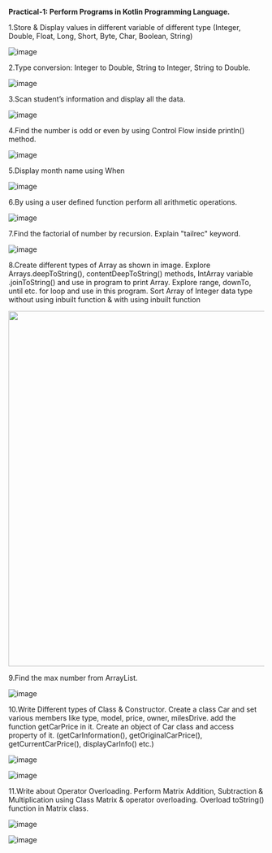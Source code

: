 **Practical-1: Perform Programs in Kotlin Programming Language.**


1.Store & Display values in different variable of different type (Integer, Double, Float, Long, Short, Byte, Char, Boolean, String)


![image](https://github.com/rutviprajapati16/MAD_Practical1_21012011123/assets/97946004/c0f7c7b9-ce1c-4a04-b909-1211781795c6)



2.Type conversion:
Integer to Double, String to Integer, String to Double.


![image](https://github.com/rutviprajapati16/MAD_Practical1_21012011123/assets/97946004/1f27c3e2-d25a-4fed-889b-d1f1e5140595)



3.Scan student’s information and display all the data.


![image](https://github.com/rutviprajapati16/MAD_Practical1_21012011123/assets/97946004/3d25eee2-d0f2-47f2-90cc-9995935759e6)



4.Find the number is odd or even by using Control Flow inside println() method.


![image](https://github.com/rutviprajapati16/MAD_Practical1_21012011123/assets/97946004/1c394477-f896-4b62-9aa9-79a688c8dbec)



5.Display month name using When


![image](https://github.com/rutviprajapati16/MAD_Practical1_21012011123/assets/97946004/477a0f2a-1d92-4e44-a056-79cad2ad022c)



6.By using a user defined function perform all arithmetic operations.


![image](https://github.com/rutviprajapati16/MAD_Practical1_21012011123/assets/97946004/812a5be3-eefc-47db-b737-cc65d296e386)


   
7.Find the factorial of number by recursion. Explain "tailrec" keyword.


![image](https://github.com/rutviprajapati16/MAD_Practical1_21012011123/assets/97946004/e8988c39-716b-40cc-871d-5ac5ed03755d)



8.Create different types of Array as shown in image. Explore Arrays.deepToString(), contentDeepToString() methods, IntArray variable .joinToString()  and use in program to print Array. Explore range, downTo, until etc. for loop and use in this program. Sort Array of Integer data type without using inbuilt function & with using inbuilt function


<img src="https://github.com/rutviprajapati16/MAD_Practical1_21012011123/assets/97946004/448ab709-3e75-4737-823a-ef198f3083b3" height="700" Width="700">



9.Find the max number from ArrayList.


![image](https://github.com/rutviprajapati16/MAD_Practical1_21012011123/assets/97946004/71eccfde-834e-434f-947e-35742c6cd5d3)



10.Write Different types of Class & Constructor. Create a class Car and set various members like  type, model, price, owner, milesDrive. add the function getCarPrice in it. Create an object of Car  class and access property of it. (getCarInformation(), getOriginalCarPrice(), getCurrentCarPrice(), displayCarInfo() etc.)


![image](https://github.com/rutviprajapati16/MAD_Practical1_21012011123/assets/97946004/f22a9619-617f-46a9-bb3d-496d4b6f7a31)


![image](https://github.com/rutviprajapati16/MAD_Practical1_21012011123/assets/97946004/48da32d7-0b8d-4b25-a21b-ced6973dd4a7)




11.Write about Operator Overloading. Perform Matrix Addition, Subtraction & Multiplication using Class Matrix & operator overloading. Overload toString() function in Matrix class.


![image](https://github.com/rutviprajapati16/MAD_Practical1_21012011123/assets/97946004/42529e50-860e-4cac-8474-29faa76eb9a2)


![image](https://github.com/rutviprajapati16/MAD_Practical1_21012011123/assets/97946004/55e810a7-a228-4c3e-98d3-a38ed5bb2d2e)


